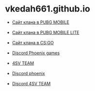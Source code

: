 
# vkedah661.github.io
<ul>
<li><a href="https://vkedah661.github.io/head.html">Сайт клана в PUBG MOBILE</a></li>
<br>
<li><a href="https://vkedah661.github.io/home.html">Сайт клана в PUBG MOBILE LITE </a></li>
<br>
<li><a href="https://vkedah661.github.io/phoenix.html">Сайт клана в CS:GO </a></li>
 <br>
 <li><a href="https://vkedah661.github.io/discord">Discord Phoenix games</a></li>
  <br>
 <li><a href="https://vkedah661.github.io/4svteam.html">4SV TEAM</a></li>
 <br>
 <li><a href="https://vkedah661.github.io/discord1.html">Discord phoenix</a></li>
 <br>
 <li><a href="vkedah661.github.io/4svdis.html">Discord 4SV TEAM</a></li>
</ul> 
 <link rel="shortcut icon" href="vkedah661.github.io/img/Новая папка/favicon-16x16.png">
